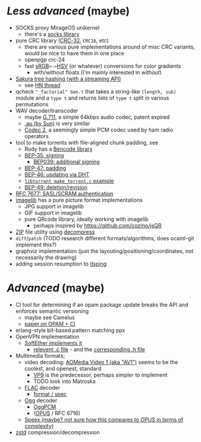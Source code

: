 # *Less advanced* (maybe)
- SOCKS proxy MirageOS unikernel
  - there's a [socks library](https://github.com/cfcs/ocaml-socks)
- pure CRC library ([CRC-32](https://en.wikipedia.org/wiki/CRC32), `CRC16`, etc)
  - there are various pure implementations around of misc CRC variants, would be nice to have them in one place
  - openpgp crc-24
  - fast [sRGB](https://en.wikipedia.org/wiki/SRGB)`<->`[HSV](https://en.wikipedia.org/wiki/HSL_and_HSV) (or whatever) conversions for color gradients
    - with/without floats (I'm mainly interested in *without*)
- [Sakura tree hashing (with a streaming API)](https://keccak.team/files/Sakura.pdf)
  - see [HN thread](https://news.ycombinator.com/item?id=16572793)
- qcheck `"_factorial" Gen.t` that takes a string-like `(length, sub)` module and a `type t` and returns lists of `type t` split in various permutations
- WAV decoder/transcoder
  - maybe [G.711](https://en.wikipedia.org/wiki/G.711), a simple 64kbps audio codec, patent expired
  - [.au (by Sun)](https://en.wikipedia.org/wiki/Au_file_format) is very similar
  - [Codec 2](https://en.wikipedia.org/wiki/Codec_2), a seemingly simple PCM codec used by ham radio operators
- tool to make torrents with file-aligned chunk padding, see
  - Rudy has a [Bencode library](https://github.com/rgrinberg/bencode)
  - [BEP-35: signing](http://bittorrent.org/beps/bep_0035.html)
    - [BEP039: additional signing](http://www.bittorrent.org/beps/bep_0039.html)
  - [BEP-47: padding](http://www.bittorrent.org/beps/bep_0047.html)
  - [BEP-46: updating via DHT](http://www.bittorrent.org/beps/bep_0046.html)
  - [`libtorrent make_torrent.c` example](https://libtorrent.org/examples.html)
  - [BEP-49: deletion/revision](http://bittorrent.org/beps/bep_0049.html)
- [RFC 7677: SASL/SCRAM authentication](https://tools.ietf.org/html/rfc7677)
- [imagelib](https://github.com/rlepigre/ocaml-imagelib) has a pure picture format implementations
  - JPG support in imagelib
  - GIF support in imagelib
  - pure QRcode library, ideally working with imagelib
    - perhaps inspired by https://github.com/cozmo/jsQR
- [ZIP](https://en.wikipedia.org/wiki/Zip_%28file_format%29) file utility using [decompress](https://github.com/dinosaure/decompress)
- `diff`/`patch` (TODO research different formats/algorithms, does ocaml-git implement this?)
- graphviz implementation (just the layouting/positioning/coordinates, not necessarily the drawing)
- adding session resumption to [tlsping](https://github.com/cfcs/tlsping)

# *Advanced* (maybe)
- CI tool for determining if an opam package update breaks the API and enforces semantic versioning
  - maybe see Camelus
  - [paper on OPAM + CI](http://www.ocamlpro.com/wp-content/uploads/2016/08/ocaml2016-opam-builder.pdf)
- erlang-style bit-based pattern matching ppx
- OpenVPN implementation
  - [SoftEther implements it](https://github.com/SoftEtherVPN/SoftEtherVPN)
    - [relevent .c file](https://github.com/SoftEtherVPN/SoftEtherVPN/blob/93d9ade990bd277539138572d7f2bcccfa108407/src/Cedar/Interop_OpenVPN.c) - and the [corresponding .h file](https://github.com/SoftEtherVPN/SoftEtherVPN/blob/93d9ade990bd277539138572d7f2bcccfa108407/src/Cedar/Interop_OpenVPN.h)
- Multimedia formats;
  - video decoding: [AOMedia Video 1 (aka "AV1")](https://en.wikipedia.org/wiki/AV1) seems to be the coolest, and openest, standard
    - [VP9](https://en.wikipedia.org/wiki/VP9) is the predecessor, perhaps simpler to implement
    - TODO look into Matroska
  - [FLAC](https://en.wikipedia.org/wiki/FLAC) decoder
    - [format / spec](https://xiph.org/flac/format.html)
  - [Ogg](https://en.wikipedia.org/wiki/Ogg) decoder
    - [OggPCM](https://en.wikipedia.org/wiki/OggPCM)
    - ([OPUS](https://en.wikipedia.org/wiki/Opus_%28audio_format%29) / RFC 6716)
  - [Speex (maybe? not sure how this compares to OPUS in terms of complexity)](https://en.wikipedia.org/wiki/Speex)
- [zstd](https://en.wikipedia.org/wiki/Zstandard) compression/decompression
